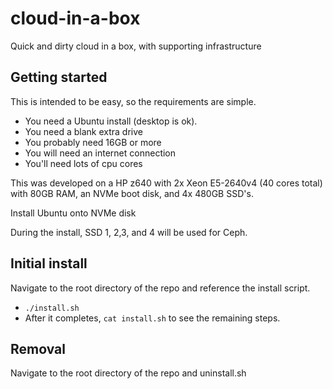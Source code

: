 # cloud-in-a-box
Quick and dirty cloud in a box, with supporting infrastructure


## Getting started
This is intended to be easy, so the requirements are simple.
- You need a Ubuntu install (desktop is ok).
- You need a blank extra drive
- You probably need 16GB or more
- You will need an internet connection
- You'll need lots of cpu cores

This was developed on a HP z640 with 2x Xeon E5-2640v4 (40 cores total) with 80GB RAM, an NVMe boot disk, and 4x 480GB SSD's.

Install Ubuntu onto NVMe disk

During the install, SSD 1, 2,3, and 4 will be used for Ceph.


## Initial install

Navigate to the root directory of the repo and reference the install script.

- `./install.sh`
- After it completes, `cat install.sh` to see the remaining steps.

## Removal

Navigate to the root directory of the repo and uninstall.sh
